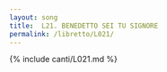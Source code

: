 ```yaml
---
layout: song
title:  L21. BENEDETTO SEI TU SIGNORE
permalink: /libretto/L021/
---
```

{% include canti/L021.md %}   
